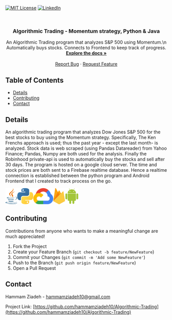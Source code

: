 [![MIT License][license-shield]][license-url]
[![LinkedIn][linkedin-shield]][linkedin-url]

<!-- INTRO. -->
<br />
<p align="center">
  <h3 align="center">Algorithmic Trading - Momentum strategy, Python & Java</h3>

  <p align="center">
An Algorithmic Trading program that analyzes S&P 500 using Momentum.\n Automatically buys stocks. Connects to Frontend to keep track of progress.
    <br />
    <a href="https://github.com/hammamziadeh10/Algorithmic-Trading"><strong>Explore the docs »</strong></a>
    <br />
    <br />
    <a href="https://github.com/hammamziadeh10/Algorithmic-Trading/issues">Report Bug</a>
    ·
    <a href="https://github.com/hammamziadeh10/Algorithmic-Trading/issues">Request Feature</a>
  </p>
</p>



<!-- TABLE OF CONTENTS -->
## Table of Contents

* [Details](#details)
* [Contributing](#contributing)
* [Contact](#contact)

<!-- DESIGN -->
## Details
An algorithmic trading program that analyzes Dow Jones S&P 500 for the best stocks to buy using the Momentum strategy. Specifically, The Ken Frenchs approach is used; thus the past year - except the last month- is analyzed. Stock data is web scraped (using Pandas Datareader) from Yahoo Finance; Pandas, Numpy are both used for the analysis. Finally the Robinhood private-api is used to automatically buy the stocks and sell after 30 days. The program is hosted on a google cloud server. The time and stock prices are both sent to a Firebase realtime database.  Hence a realtime connection is established between the python program and Android Frontend that I created to track process on the go.

<img src="gitImages/java.svg?raw=true" align="left" height="50" >
<img src="gitImages/python.svg?raw=true" align="left" height="50" >
<img src="gitImages/google-cloud.svg?raw=true" align="left" height="50" >
<img src="gitImages/firebase.svg?raw=true" align="left" height="50" >
<img src="gitImages/android-icon.svg?raw=true" height="50">

<!-- CONTRIBUTING -->
## Contributing

Contributions from anyone who wants to make a meaningful change are much appreciated!

1. Fork the Project
2. Create your Feature Branch (`git checkout -b feature/NewFeature`)
3. Commit your Changes (`git commit -m 'Add some NewFeature'`)
4. Push to the Branch (`git push origin feature/NewFeature`)
5. Open a Pull Request



<!-- CONTACT -->
## Contact

Hammam Ziadeh - hammamziadeh10@gmail.com

Project Link: [https://github.com/hammamziadeh10/Algorithmic-Trading](https://github.com/hammamziadeh10/Algorithmic-Trading)

[license-shield]: https://img.shields.io/github/license/othneildrew/Best-README-Template.svg?style=flat-square
[license-url]: https://github.com/othneildrew/Best-README-Template/blob/master/LICENSE.txt
[linkedin-shield]: https://img.shields.io/badge/-LinkedIn-black.svg?style=flat-square&logo=linkedin&colorB=555
[linkedin-url]: https://www.linkedin.com/in/hammam-ziadeh/
